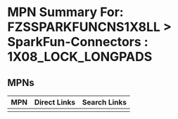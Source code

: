 



# MPN Summary For: FZSSPARKFUNCNS1X8LL > SparkFun-Connectors : 1X08_LOCK_LONGPADS

## MPNs
  

|MPN|Direct Links|Search Links|
| :--- | :--- | :--- |
||||
